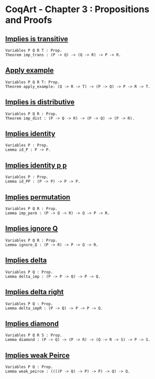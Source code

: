# CoqArt - Chapter 3 : Propositions and Proofs

## [Implies is transitive](./imp_trans)

```coq
Variables P Q R T : Prop.
Theorem imp_trans : (P -> Q) -> (Q -> R) -> P -> R.
```

## [Apply example](./apply_example)

```coq
Variables P Q R T: Prop.
Theorem apply_example: (Q -> R -> T) -> (P -> Q) -> P -> R -> T.
```

## [Implies is distributive](./imp_dist)

```coq
Variables P Q R : Prop.
Theorem imp_dist : (P -> Q -> R) -> (P -> Q) -> (P -> R).
```

## [Implies identity](./id_P)

```coq
Variables P : Prop.
Lemma id_P : P -> P.
```

## [Implies identity p p](./id_PP)

```coq
Variables P : Prop.
Lemma id_PP : (P -> P) -> P -> P.
```

## [Implies permutation](./imp_perm)

```coq
Variables P Q R : Prop.
Lemma imp_perm : (P -> Q -> R) -> Q -> P -> R.
```

## [Implies ignore Q](./ignore_Q)

```coq
Variables P Q R : Prop.
Lemma ignore_Q : (P -> R) -> P -> Q -> R.
```

## [Implies delta](./delta_imp)

```coq
Variables P Q : Prop.
Lemma delta_imp : (P -> P -> Q) -> P -> Q.
```

## [Implies delta right](./delta_impR)

```coq
Variables P Q : Prop.
Lemma delta_impR : (P -> Q) -> P -> P -> Q.
```

## [Implies diamond](./diamond)

```coq
Variables P Q R S : Prop.
Lemma diamond : (P -> Q) -> (P -> R) -> (Q -> R -> S) -> P -> S.
```

## [Implies weak Peirce](./weak_peirce)

```coq
Variables P Q : Prop.
Lemma weak_peirce : ((((P -> Q) -> P) -> P) -> Q) -> Q.
```

